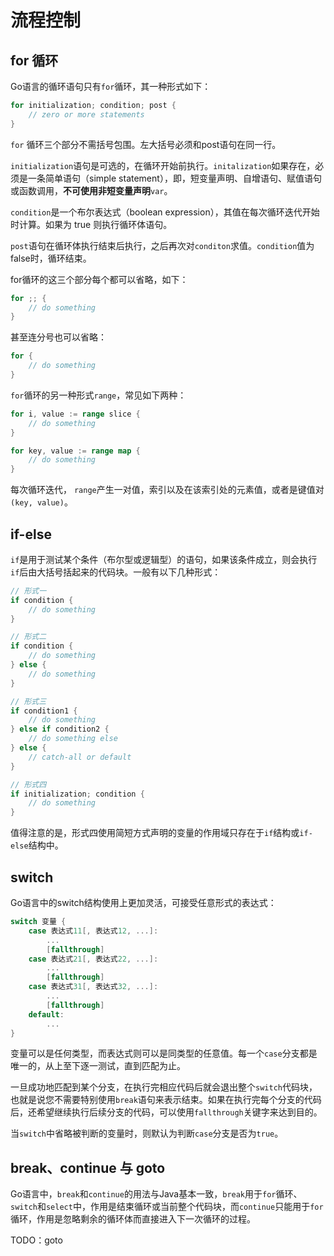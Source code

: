 # 流程控制

## **for 循环**

Go语言的循环语句只有`for`循环，其一种形式如下：

```go
for initialization; condition; post {
    // zero or more statements
}
```

`for` 循环三个部分不需括号包围。左大括号必须和post语句在同一行。

`initialization`语句是可选的，在循环开始前执行。`initalization`如果存在，必须是一条简单语句（simple statement），即，短变量声明、自增语句、赋值语句或函数调用，**不可使用非短变量声明**`var`。

`condition`是一个布尔表达式（boolean expression），其值在每次循环迭代开始时计算。如果为 true 则执行循环体语句。

`post`语句在循环体执行结束后执行，之后再次对`conditon`求值。`condition`值为false时，循环结束。

for循环的这三个部分每个都可以省略，如下：

```go
for ;; {
    // do something 
}
```

甚至连分号也可以省略：

```go
for {
    // do something 
}
```

`for`循环的另一种形式`range`，常见如下两种：

```go
for i, value := range slice {
    // do something 
}

for key, value := range map {
    // do something 
}
```

每次循环迭代， `range`产生一对值，索引以及在该索引处的元素值，或者是键值对`(key, value)`。

## **if-else**

`if`是用于测试某个条件（布尔型或逻辑型）的语句，如果该条件成立，则会执行`if`后由大括号括起来的代码块。一般有以下几种形式：

```go
// 形式一
if condition {
    // do something 
}

// 形式二
if condition {
    // do something 
} else {
    // do something 
}

// 形式三
if condition1 {
    // do something 
} else if condition2 {
    // do something else    
} else {
    // catch-all or default
}

// 形式四
if initialization; condition {
    // do something
}
```

值得注意的是，形式四使用简短方式声明的变量的作用域只存在于`if`结构或`if-else`结构中。

## **switch**

Go语言中的switch结构使用上更加灵活，可接受任意形式的表达式：

```go
switch 变量 {
    case 表达式11[, 表达式12, ...]:
        ...
        [fallthrough]
    case 表达式21[, 表达式22, ...]:
        ...
        [fallthrough]
    case 表达式31[, 表达式32, ...]:
        ...
        [fallthrough]
    default:
        ...
}
```

变量可以是任何类型，而表达式则可以是同类型的任意值。每一个`case`分支都是唯一的，从上至下逐一测试，直到匹配为止。

一旦成功地匹配到某个分支，在执行完相应代码后就会退出整个`switch`代码块，也就是说您不需要特别使用`break`语句来表示结束。如果在执行完每个分支的代码后，还希望继续执行后续分支的代码，可以使用`fallthrough`关键字来达到目的。

当`switch`中省略被判断的变量时，则默认为判断`case`分支是否为`true`。

## **break、continue 与 goto**

Go语言中，`break`和`continue`的用法与Java基本一致，`break`用于`for`循环、`switch`和`select`中，作用是结束循环或当前整个代码块，而`continue`只能用于`for`循环，作用是忽略剩余的循环体而直接进入下一次循环的过程。

TODO：goto

